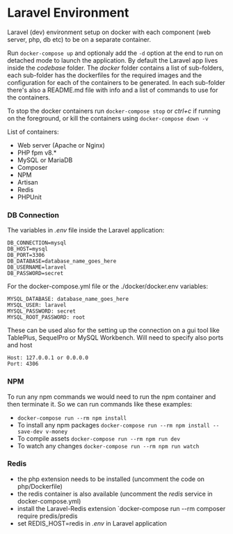 # Laravel Environment

Laravel (dev) environment setup on docker with each component (web server, php, db etc) to be on a separate container.

 Run `docker-compose up` and optionaly add the `-d` option at the end to run on detached mode to launch the application. By default 
 the Laravel app lives inside the *codebase* folder. The *docker* folder contains a list of sub-folders, each sub-folder has the dockerfiles for the required images and the configuration for each of the containers to be generated. In each sub-folder there's also a README.md file with info and a list of commands to use for the containers.

 To stop the docker containers run `docker-compose stop` or *ctrl+c* if running on the foreground, or kill the containers using `docker-compose down -v`

List of containers:
- Web server (Apache or Nginx)
- PHP fpm v8.* 
- MySQL or MariaDB
- Composer
- NPM
- Artisan
- Redis
- PHPUnit

### DB Connection

The variables in *.env* file inside the Laravel application:
```
DB_CONNECTION=mysql
DB_HOST=mysql
DB_PORT=3306
DB_DATABASE=database_name_goes_here
DB_USERNAME=laravel
DB_PASSWORD=secret
```

For the docker-compose.yml file or the ./docker/docker.env variables:
```
MYSQL_DATABASE: database_name_goes_here
MYSQL_USER: laravel
MYSQL_PASSWORD: secret
MYSQL_ROOT_PASSWORD: root
```

These can be used also for the setting up the connection on a gui tool like TablePlus, SequelPro or MySQL Workbench. Will need to specify also ports and host
```
Host: 127.0.0.1 or 0.0.0.0
Port: 4306
```


### NPM

To run any npm commands we would need to run the npm container and then terminate it. So we can run commands like these examples:
- `docker-compose run --rm npm install`
- To install any npm packages `docker-compose run --rm npm install --save-dev v-money`
- To compile assets `docker-compose run --rm npm run dev`
- To watch any changes `docker-compose run --rm npm run watch`


### Redis
- the php extension needs to be installed (uncomment the code on php/Dockerfile)
- the redis container is also available (uncomment the *redis* service in docker-compose.yml)
- install the Laravel-Redis extension `docker-compose run --rm composer require predis/predis
- set REDIS_HOST=redis in *.env* in Laravel application